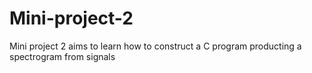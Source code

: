 # Mini-project-2
Mini project 2 aims to learn how to construct a C program producting a spectrogram from signals
